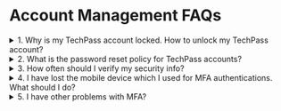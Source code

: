 # Account Management FAQs
<details>
<summary>1. Why is my TechPass account locked. How to unlock my TechPass account?</summary>

If you are a vendor, your TechPass account will be locked after five consecutive unsuccessful login attempts. Go to [reset password][reset-password] and follow the on-screen instructions.

<!--If you are a public officer, [reset GSIB password][reset-password-gsib] according to WOG's password policies. If there are any issues, contact your Agency Facility Management (AFM).-->

</details>

<details>
<summary>2. What is the password reset policy for TechPass accounts?</summary>

For vendors, we follow the [password policy of Azure Active Directory][password-policy-of-azure-active-directory] and will receive password expiry notifications accordingly. [Reset your password][reset-password-vendor] by following the on-screen instructions on this page.

Based on WOG's password policies, public officers will be notified to [reset GSIB password][reset-password-gsib]. If there are any issues, contact your Agency Facility Management (AFM).

</details>

<details>
<summary>3. How often should I verify my security info?</summary>

As security information is vital, you need to make sure it is always up-to-date. You will receive a reminder every 180 days to review your security info and update it as needed.

To manage your security info any time, go to <a href="https://myaccount.microsoft.com/" target="_blank">My Account</a>.
</details>

<details>
<summary>4. I have lost the mobile device which I used for MFA authentications. What should I do?</summary>

**If you are a vendor**:

i. Raise a [service request](https://go.gov.sg/techpass-sr) to contact our technical support to remove the MFA configured for your TechPass account.

ii. Once this is done, you will be notified. Proceed to [Reset TechPass MFA](reset-techpass-mfa-for-new-device) using your new mobile device.

 **If you are a public officer**:

i. Contact your Agency Facility Management (AFM) to  remove the MFA configured for your WOG account and raise a [service request](https://go.gov.sg/techpass-sr) to remove the MFA configured for your TechPass account.

ii. Once these are completed, reset MFA for [WOG account](reset-security-verification-for-wog-account) and [TechPass account](reset-techpass-mfa-for-new-device) using your new mobile device.

?> In the service request form, select **Service Request** and **Request to reset Multi Factor Authentication (MFA)** as **Ticket Type** and **Service Requests**, respectively.

</details>

<details>
<summary>5. I have other problems with MFA?</summary>

You may visit Microsoft's [Common problems with two-factor verification](https://docs.microsoft.com/en-us/troubleshoot/azure/active-directory/troubleshoot-azure-mfa-issue) for more information or you may raise us a [service request](https://go.gov.sg/techpass-sr).

<details><summary>6. I am public officer and my TechPass account has been deleted. Why was it deleted and what should I do to get another account?</summary>

When public officers sign up for TechPass, a TechPass account is created but will be in pending status until they accept the invitation link. If they do not accept this invitation link within 30 days, this account will be deleted. Note this is different from disabling TechPass account. If you still want a TechPass account, go to [TechPass portal](http://portal.techpass.gov.sg) and sign up again to receive a new invitation link.

</details>

<details><summary>7. Why is my TechPass account disabled? How to re-enable it?</summary>

Your TechPass account might be disabled if you have not used it for 90 consecutive days. However, if you have not used it for 60 consecutive days, from day 61 onwards you will receive an email alert about your inactive status with the remediation step. If you still do not use your TechPass account, your account will be disabled on day 90 and you will be notified.

To re-enable or if you think your account was incorrectly disabled, raise a [service request](https://go.gov.sg/techpass-sr) with us.

[reset-password]: https://passwordreset.microsoftonline.com/
[password-policy-of-azure-active-directory]: https://docs.microsoft.com/en-us/azure/active-directory/authentication/concept-sspr-policy#administrator-password-policy-differences
[reset-password-gsib]: https://itsm.sgnet.gov.sg/sp3
[service-request]: https://go.gov.sg/techpass-sr
[reset-password-vendor]: https://passwordreset.microsoftonline.com/
[reset-mfa]: ../reset-mfa.md
